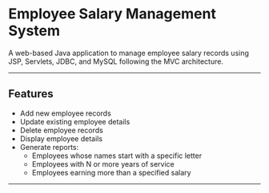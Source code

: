 # Employee Salary Management System

A web-based Java application to manage employee salary records using JSP, Servlets, JDBC, and MySQL following the MVC architecture.

---

## Features

- Add new employee records  
- Update existing employee details  
- Delete employee records  
- Display employee details  
- Generate reports:  
  - Employees whose names start with a specific letter  
  - Employees with N or more years of service  
  - Employees earning more than a specified salary  

---

